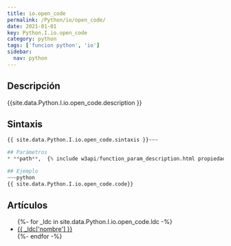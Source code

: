 ```yaml
---
title: io.open_code
permalink: /Python/io/open_code/
date: 2021-01-01
key: Python.I.io.open_code
category: python
tags: ['funcion python', 'io']
sidebar: 
  nav: python
---
```


## Descripción
{{site.data.Python.I.io.open_code.description }}

## Sintaxis
~~~python
{{ site.data.Python.I.io.open_code.sintaxis }}~~~

## Parámetros
* **path**,  {% include w3api/function_param_description.html propiedad=site.data.Python.I.io.open_code valor="path" %}

## Ejemplo
~~~python
{{ site.data.Python.I.io.open_code.code}}
~~~

## Artículos
<ul>
{%- for _ldc in site.data.Python.I.io.open_code.ldc -%}
   <li>
       <a href="{{_ldc['url'] }}">{{ _ldc['nombre'] }}</a>
   </li>
{%- endfor -%}
</ul>
